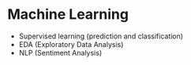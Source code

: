 # Machine Learning
- Supervised learning (prediction and classification)
- EDA (Exploratory Data Analysis)
- NLP (Sentiment Analysis)
